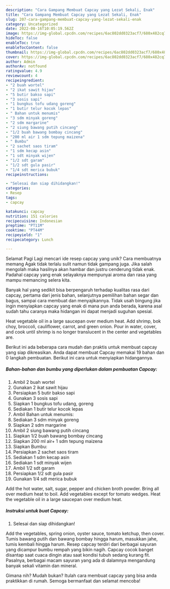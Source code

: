 ```yaml
---
description: "Cara Gampang Membuat Capcay yang Lezat Sekali, Enak"
title: "Cara Gampang Membuat Capcay yang Lezat Sekali, Enak"
slug: 207-cara-gampang-membuat-capcay-yang-lezat-sekali-enak
category: Uncategorized
date: 2022-08-16T10:05:19.562Z
image: https://img-global.cpcdn.com/recipes/6ac802dd0323acf7/680x482cq70/capcay-foto-resep-utama.jpg
hideToc: false
enableToc: true
enableTocContent: false
thumbnail: https://img-global.cpcdn.com/recipes/6ac802dd0323acf7/680x482cq70/capcay-foto-resep-utama.jpg
cover: https://img-global.cpcdn.com/recipes/6ac802dd0323acf7/680x482cq70/capcay-foto-resep-utama.jpg
author: Admin
authorAv: notfound
ratingvalue: 4.9
reviewcount: 4
recipeingredient:
- "2 buah wortel"
- "2 ikat sawit hijau"
- "5 butir bakso sapi"
- "3 sosis sapi"
- "1 bungkus tofu udang goreng"
- "1 butir telur kocok lepas"
- " Bahan untuk menumis"
- "3 sdm minyak goreng"
- "2 sdm margarine"
- "2 siung bawang putih cincang"
- "1/2 buah bawang bombay cincang"
- "200 ml air 1 sdm tepung maizena"
- " Bumbu"
- "2 sachet saos tiram"
- "1 sdm kecap asin"
- "1 sdt minyak wijen"
- "1/2 sdt garam"
- "1/2 sdt gula pasir"
- "1/4 sdt merica bubuk"
recipeinstructions:

- "Selesai dan siap dihidangkan!"
categories:
- Resep
tags:
- capcay

katakunci: capcay 
nutrition: 151 calories
recipecuisine: Indonesian
preptime: "PT11M"
cooktime: "PT44M"
recipeyield: "1"
recipecategory: Lunch

---
```



Selamat Pagi Lagi mencari ide resep capcay yang unik? Cara membuatnya memang Agak tidak terlalu sulit namun tidak gampang juga. Jika salah mengolah maka hasilnya akan hambar dan justru cenderung tidak enak. Padahal capcay yang enak selayaknya mempunyai aroma dan rasa yang mampu memancing selera kita.


Banyak hal yang sedikit bisa berpengaruh terhadap kualitas rasa dari capcay, pertama dari jenis bahan, selanjutnya pemilihan bahan segar dan bagus, sampai cara membuat dan menyajikannya. Tidak usah bingung jika ingin menyiapkan capcay yang enak di mana pun anda berada, karena asal sudah tahu caranya maka hidangan ini dapat menjadi suguhan spesial.

Heat vegetable oil in a large saucepan over medium heat. Add shrimp, bok choy, broccoli, cauliflower, carrot, and green onion. Pour in water, cover, and cook until shrimp is no longer translucent in the center and vegetables are.


Berikut ini ada beberapa cara mudah dan praktis untuk membuat capcay yang siap dikreasikan. Anda dapat membuat Capcay memakai 19 bahan dan 0 langkah pembuatan. Berikut ini cara untuk menyiapkan hidangannya.

<!--inarticleads1-->

##### Bahan-bahan dan bumbu yang diperlukan dalam pembuatan Capcay:

1. Ambil 2 buah wortel
1. Gunakan 2 ikat sawit hijau
1. Persiapkan 5 butir bakso sapi
1. Gunakan 3 sosis sapi
1. Siapkan 1 bungkus tofu udang, goreng
1. Sediakan 1 butir telur kocok lepas
1. Ambil  Bahan untuk menumis:
1. Sediakan 3 sdm minyak goreng
1. Siapkan 2 sdm margarine
1. Ambil 2 siung bawang putih cincang
1. Siapkan 1/2 buah bawang bombay cincang
1. Siapkan 200 ml air+ 1 sdm tepung maizena
1. Siapkan  Bumbu:
1. Persiapkan 2 sachet saos tiram
1. Sediakan 1 sdm kecap asin
1. Sediakan 1 sdt minyak wijen
1. Ambil 1/2 sdt garam
1. Persiapkan 1/2 sdt gula pasir
1. Gunakan 1/4 sdt merica bubuk


Add the hot water, salt, sugar, pepper and chicken broth powder. Bring all over medium heat to boil. Add vegetables except for tomato wedges. Heat the vegetable oil in a large saucepan over medium heat. 

<!--inarticleads2-->

##### Instruksi untuk buat Capcay:


1. Selesai dan siap dihidangkan!

Add the vegetables, spring onion, oyster sauce, tomato ketchup, then cover. Tumis bawang putih dan bawang bombay hingga harum, masukkan jahe, tumis kembali hingga harum. Resep capcay terdiri dari berbagai sayuran yang dicampur bumbu rempah yang bikin nagih. Capcay cocok banget disantap saat cuaca dingin atau saat kondisi tubuh sedang kurang fit. Pasalnya, berbagai macam sayuran yang ada di dalamnya mengandung banyak sekali vitamin dan mineral. 

Gimana nih? Mudah bukan? Itulah cara membuat capcay yang bisa anda praktikkan di rumah. Semoga bermanfaat dan selamat mencoba!
